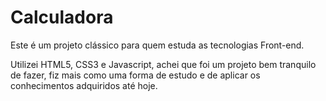 # Calculadora

Este é um projeto clássico para quem estuda as tecnologias
Front-end.

Utilizei HTML5, CSS3 e Javascript, achei que foi um 
projeto bem tranquilo de fazer, fiz mais como uma forma
de estudo e de aplicar os conhecimentos adquiridos até 
hoje.
